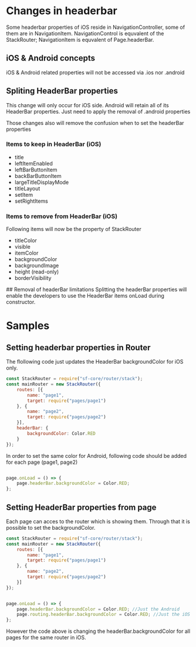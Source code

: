 # Changes in headerbar
Some headerbar properties of iOS reside in NavigationController, some of them are in NavigationItem. NavigationControl is equvalent of the StackRouter; NavigationItem is equvalent of Page.headerBar.

## iOS & Android concepts
iOS & Android related properties will not be accessed via .ios nor .android

## Spliting HeaderBar properties
This change will only occur for iOS side. Android will retain all of its HeaderBar properties. Just need to apply the removal of .android properties

Those changes also will remove the confusion when to set the headerBar properties

### Items to keep in HeaderBar (iOS)
- title
- leftItemEnabled
- leftBarButtonItem
- backBarButtonItem
- largeTitleDisplayMode
- titleLayout
- setItem
- setRightItems

### Items to remove from HeaderBar (iOS)
Following items will now be the property of StackRouter
- titleColor
- visible
- itemColor
- backgroundColor
- backgroundImage
- height (read-only)
- borderVisibility

## Removal of headerBar limitations
Splitting the headerBar properties will enable the developers to use the HeaderBar items onLoad during constructor.


# Samples
## Setting headerbar properties in Router
The flollowing code just updates the HeaderBar backgroundColor for iOS only.
```javascript
const StackRouter = require("sf-core/router/stack");
const mainRouter = new StackRouter({
    routes: [{
        name: "page1",
        target: require("pages/page1")
    }, {
        name: "page2",
        target: require("pages/page2")
    }],
    headerBar: {
        backgroundColor: Color.RED
    }
});
```
In order to set the same color for Android, following code should be added for each page (page1, page2)
```javascript

page.onLoad = () => {
    page.headerBar.backgroundColor = Color.RED;
};
```

## Setting HeaderBar properties from page
Each page can acces to the router which is showing them. Through that it is possible to set the backgroundColor.
```javascript
const StackRouter = require("sf-core/router/stack");
const mainRouter = new StackRouter({
    routes: [{
        name: "page1",
        target: require("pages/page1")
    }, {
        name: "page2",
        target: require("pages/page2")
    }]
});
```
```javascript

page.onLoad = () => {
    page.headerBar.backgroundColor = Color.RED; //Just the Android
    page.routing.headerBar.backgroundColor = Color.RED; //Just the iOS
};
```
However the code above is changing the headerBar.backgroundColor for all pages for the same router in iOS.



